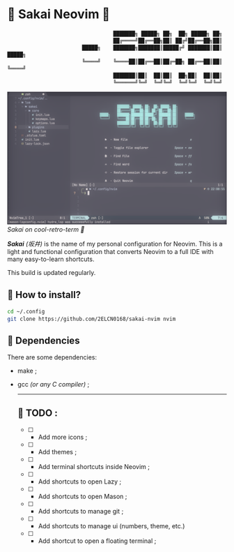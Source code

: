 # 🥢 Sakai Neovim 🥢

```
                                  ███████╗ █████╗ ██╗  ██╗ █████╗ ██╗          
                                  ██╔════╝██╔══██╗██║ ██╔╝██╔══██╗██║          
                        █████╗    ███████╗███████║█████╔╝ ███████║██║    █████╗
                        ╚════╝    ╚════██║██╔══██║██╔═██╗ ██╔══██║██║    ╚════╝
                                  ███████║██║  ██║██║  ██╗██║  ██║██║          
                                  ╚══════╝╚═╝  ╚═╝╚═╝  ╚═╝╚═╝  ╚═╝╚═╝        
```

![Sakai](https://github.com/2ELCN0168/sakai-nvim/blob/screenshots/Sakai_Nvim.png)
*Sakai on cool-retro-term 🌌*

***Sakai*** *(坂井)* is the name of my personal configuration for Neovim.
This is a light and functional configuration that converts Neovim to a full IDE with many easy-to-learn shortcuts.

This build is updated regularly.

## 🍤 How to install?

```bash
cd ~/.config
git clone https://github.com/2ELCN0168/sakai-nvim nvim
```

## 🍣 Dependencies

There are some dependencies:

- make ;
- gcc *(or any C compiler)* ;

  ***

  ## 🍚 TODO :

  - [ ] - Add more icons ;
  - [ ] - Add themes ;
  - [ ] - Add terminal shortcuts inside Neovim ;
  - [ ] - Add shortcuts to open Lazy ;
  - [ ] - Add shortcuts to open Mason ;
  - [ ] - Add shortcuts to manage git ;
  - [ ] - Add shortcuts to manage ui (numbers, theme, etc.)
  - [ ] - Add shortcut to open a floating terminal ;
